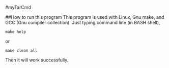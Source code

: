 #myTarCmd

##How to run this program
This program is used with Linux, Gnu make, and GCC (Gnu compiler collection).
Just typing command line (in BASH shell),
```
make help
```

or

```
make clean all
```

Then it will work successfully.
